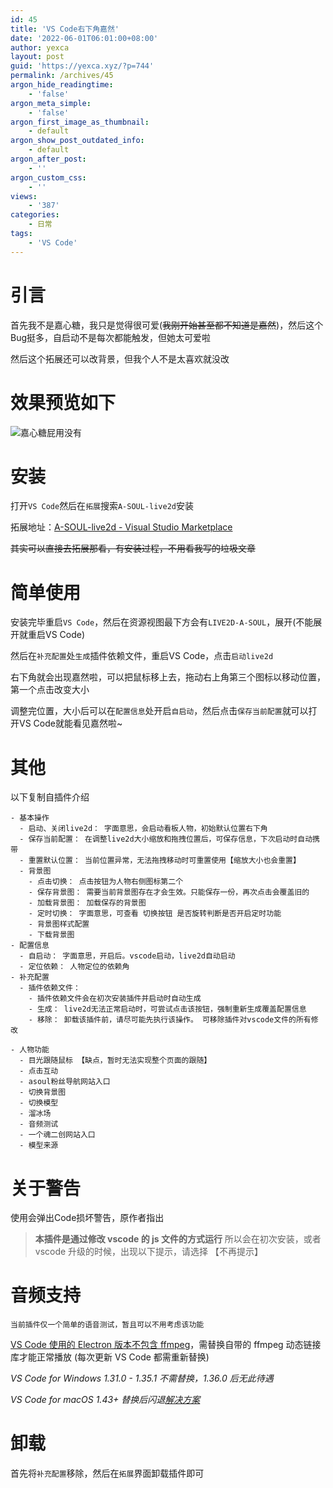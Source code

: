```yaml
---
id: 45
title: 'VS Code右下角嘉然'
date: '2022-06-01T06:01:00+08:00'
author: yexca
layout: post
guid: 'https://yexca.xyz/?p=744'
permalink: /archives/45
argon_hide_readingtime:
    - 'false'
argon_meta_simple:
    - 'false'
argon_first_image_as_thumbnail:
    - default
argon_show_post_outdated_info:
    - default
argon_after_post:
    - ''
argon_custom_css:
    - ''
views:
    - '387'
categories:
    - 日常
tags:
    - 'VS Code'
---
```


# 引言

首先我不是嘉心糖，我只是觉得很可爱(~~我刚开始甚至都不知道是嘉然~~)，然后这个Bug挺多，自启动不是每次都能触发，但她太可爱啦

然后这个拓展还可以改背景，但我个人不是太喜欢就没改

# 效果预览如下

![嘉心糖屁用没有](https://cdn.jsdelivr.net/gh/yexca/image_hosting@master/20220528/image.3eg8zoent040.webp)

# 安装

打开`VS Code`然后在`拓展`搜索`A-SOUL-live2d`安装

拓展地址：[A-SOUL-live2d - Visual Studio Marketplace](https://marketplace.visualstudio.com/items?itemName=TheSecondAkari.vscode-live2d)

~~其实可以直接去拓展那看，有安装过程，不用看我写的垃圾文章~~

# 简单使用

安装完毕重启`VS Code`，然后在资源视图最下方会有`LIVE2D-A-SOUL`，展开(不能展开就重启VS Code)

然后在`补充配置`处`生成`插件依赖文件，重启VS Code，点击`启动live2d`

右下角就会出现嘉然啦，可以把鼠标移上去，拖动右上角第三个图标以移动位置，第一个点击改变大小

调整完位置，大小后可以在`配置信息`处开启`自启动`，然后点击`保存当前配置`就可以打开VS Code就能看见嘉然啦~

# 其他

以下复制自插件介绍

```
- 基本操作
  - 启动、关闭live2d： 字面意思，会启动看板人物，初始默认位置右下角
  - 保存当前配置： 在调整live2d大小缩放和拖拽位置后，可保存信息，下次启动时自动携带
  - 重置默认位置： 当前位置异常，无法拖拽移动时可重置使用【缩放大小也会重置】
  - 背景图
    - 点击切换： 点击按钮为人物右侧图标第二个
    - 保存背景图： 需要当前背景图存在才会生效。只能保存一份，再次点击会覆盖旧的
    - 加载背景图： 加载保存的背景图
    - 定时切换： 字面意思，可查看 切换按钮 是否旋转判断是否开启定时功能
    - 背景图样式配置
    - 下载背景图
- 配置信息
  - 自启动： 字面意思，开启后。vscode启动，live2d自动启动
  - 定位依赖： 人物定位的依赖角
- 补充配置
  - 插件依赖文件：
    - 插件依赖文件会在初次安装插件并启动时自动生成
    - 生成： live2d无法正常启动时，可尝试点击该按钮，强制重新生成覆盖配置信息
    - 移除： 卸载该插件前，请尽可能先执行该操作。 可移除插件对vscode文件的所有修改

- 人物功能
  - 目光跟随鼠标 【缺点，暂时无法实现整个页面的跟随】
  - 点击互动
  - asoul粉丝导航网站入口
  - 切换背景图
  - 切换模型
  - 溜冰场
  - 音频测试
  - 一个魂二创网站入口
  - 模型来源
```

# 关于警告

使用会弹出Code损坏警告，原作者指出

> **本插件是通过修改 vscode 的 js 文件的方式运行** 所以会在初次安装，或者 vscode 升级的时候，出现以下提示，请选择 【不再提示】

# 音频支持

```
当前插件仅一个简单的语音测试，暂且可以不用考虑该功能
```

[VS Code 使用的 Electron 版本不包含 ffmpeg](https://stackoverflow.com/a/51735036)，需替换自带的 ffmpeg 动态链接库才能正常播放 (每次更新 VS Code 都需重新替换)

*VS Code for Windows 1.31.0 - 1.35.1 不需替换，1.36.0 后无此待遇*

*VS Code for macOS 1.43+ 替换后闪退[解决方案](https://github.com/nondanee/vsc-netease-music/issues/86#issuecomment-786546931)*

# 卸载

首先将`补充配置`移除，然后在`拓展`界面卸载插件即可